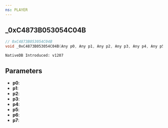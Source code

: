 ```yaml
---
ns: PLAYER
---
```

## _0xC4873B053054C04B

```c
// 0xC4873B053054C04B
void _0xC4873B053054C04B(Any p0, Any p1, Any p2, Any p3, Any p4, Any p5, Any p6, Any p7);
```

```
NativeDB Introduced: v1207
```

## Parameters
* **p0**:
* **p1**:
* **p2**:
* **p3**:
* **p4**:
* **p5**:
* **p6**:
* **p7**:
